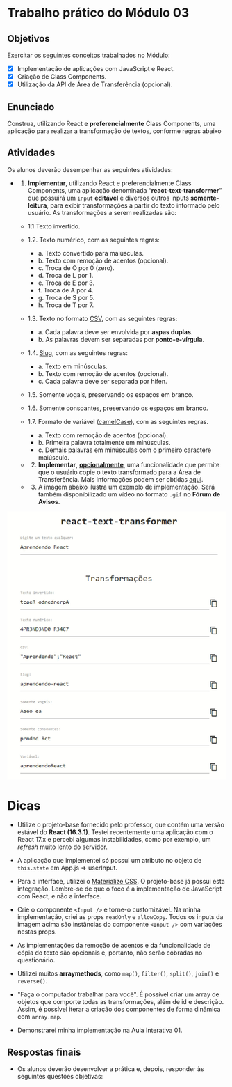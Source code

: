 # Trabalho prático do Módulo 03

## Objetivos

Exercitar os seguintes conceitos trabalhados no Módulo:

- [x] Implementação de aplicações com JavaScript e React.
- [x] Criação de Class Components.
- [x] Utilização da API de Área de Transferência (opcional).

## Enunciado

Construa, utilizando React e **preferencialmente** Class Components, uma aplicação para realizar a transformação de textos, conforme regras abaixo

## Atividades

Os alunos deverão desempenhar as seguintes atividades:

- 1. **Implementar**, utilizando React e preferencialmente Class Components, uma aplicação denominada “**react-text-transformer**” que possuirá um `input` **editável** e diversos outros inputs **somente-leitura**, para exibir transformações a partir do texto informado pelo usuário. As transformações a serem realizadas são:

  - 1.1 Texto invertido.

  - 1.2. Texto numérico, com as seguintes regras:

    - a. Texto convertido para maiúsculas.
    - b. Texto com remoção de acentos (opcional).
    - c. Troca de O por 0 (zero).
    - d. Troca de L por 1.
    - e. Troca de E por 3.
    - f. Troca de A por 4.
    - g. Troca de S por 5.
    - h. Troca de T por 7.

  - 1.3. Texto no formato [CSV](https://rockcontent.com/br/blog/csv/), com as seguintes regras:

    - a. Cada palavra deve ser envolvida por **aspas duplas**.
    - b. As palavras devem ser separadas por **ponto-e-vírgula**.

  - 1.4. [Slug](https://rockcontent.com/br/blog/slug/), com as seguintes regras:

    - a. Texto em minúsculas.
    - b. Texto com remoção de acentos (opcional).
    - c. Cada palavra deve ser separada por hífen.

  - 1.5. Somente vogais, preservando os espaços em branco.

  - 1.6. Somente consoantes, preservando os espaços em branco.

  - 1.7. Formato de variável ([camelCase](https://pt.wikipedia.org/wiki/CamelCase)), com as seguintes regras.

    - a. Texto com remoção de acentos (opcional).
    - b. Primeira palavra totalmente em minúsculas.
    - c. Demais palavras em minúsculas com o primeiro caractere maiúsculo.

  - 2. **Implementar**, **<u>opcionalmente</u>**, uma funcionalidade que permite que o usuário copie o texto transformado para a Área de Transferência. Mais informações podem ser obtidas [aqui](https://www.w3schools.com/howto/howto_js_copy_clipboard.asp).

  - 3. A imagem abaixo ilustra um exemplo de implementação. Será também disponibilizado um vídeo no formato `.gif` no **Fórum de Avisos**.

<p aling="center">
  <img src="./img/example.jpg"/>
</p>

# Dicas

- Utilize o projeto-base fornecido pelo professor, que contém uma versão estável do **React (16.3.1)**. Testei recentemente uma aplicação com o React 17.x e percebi algumas instabilidades, como por exemplo, um _refresh_ muito lento do servidor.

- A aplicação que implementei só possui um atributo no objeto de `this.state` em App.js => userInput.

- Para a interface, utilizei o [Materialize CSS](https://materializecss.com/). O projeto-base já possui esta integração. Lembre-se de que o foco é a implementação de JavaScript com React, e não a interface.

- Crie o componente `<Input />` e torne-o customizável. Na minha implementação, criei as props `readOnly` e `allowCopy`. Todos os inputs da imagem acima são instâncias do componente `<Input />` com variações nestas props.

- As implementações da remoção de acentos e da funcionalidade de cópia do texto são opcionais e, portanto, não serão cobradas no questionário.

- Utilizei muitos **arraymethods**, como `map()`, `filter()`, `split()`, `join()` e `reverse()`.

- "Faça o computador trabalhar para você". É possível criar um array de objetos que comporte todas as transformações, além de id e descrição. Assim, é possível iterar a criação dos componentes de forma dinâmica com `array.map`.

- Demonstrarei minha implementação na Aula Interativa 01.

## Respostas finais

- Os alunos deverão desenvolver a prática e, depois, responder às seguintes questões objetivas:
